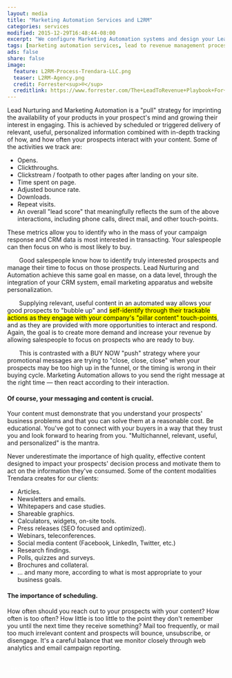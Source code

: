 ```yaml
---
layout: media
title: "Marketing Automation Services and L2RM"
categories: services
modified: 2015-12-29T16:48:44-08:00
excerpt: "We configure Marketing Automation systems and design your Lead-to-Revenue Management process."
tags: [marketing automation services, lead to revenue management process, l2rm]
ads: false
share: false
image:
  feature: L2RM-Process-Trendara-LLC.png
  teaser: L2RM-Agency.png
  credit: Forrester<sup>®</sup>
  creditlink: https://www.forrester.com/The+LeadToRevenue+Playbook+For+2015/-/E-PLA550
---
```


Lead Nurturing and Marketing Automation is a "pull" strategy for imprinting the availability of your products in your prospect's mind and growing their interest in engaging. This is achieved by scheduled or triggered delivery of relevant, useful, personalized information combined with in-depth tracking of how, and how often your prospects interact with your content. Some of the activities we track are:

<ul>
  <li>Opens.</li>
  <li>Clickthroughs.</li>
  <li>Clickstream / footpath to other pages after landing on your site.</li>
  <li>Time spent on page.</li>
  <li>Adjusted bounce rate.</li>
  <li>Downloads.</li>
  <li>Repeat visits.</li>
  <li>An overall "lead score" that meaningfully reflects the sum of the above interactions, including phone calls, direct mail, and other touch-points.</li>
</ul>

These metrics allow you to identify who in the mass of your campaign response and CRM data is most interested in transacting. Your salespeople can then focus on who is most likely to buy.

&nbsp; &nbsp; &nbsp; &nbsp;Good salespeople know how to identify truly interested prospects and manage their time to focus on those prospects. Lead Nurturing and Automation achieve this same goal en masse, on a data level, through the integration of your CRM system, email marketing apparatus and website personalization.

&nbsp; &nbsp; &nbsp; &nbsp;Supplying relevant, useful content in an automated way allows your good prospects to "bubble up" and <mark>self-identify through their trackable actions as they engage with your company's "pillar content" touch-points</mark>, and as they are provided with more opportunities to interact and respond. Again, the goal is to create more demand and increase your revenue by allowing salespeople to focus on prospects who are ready to buy.

&nbsp; &nbsp; &nbsp; &nbsp;This is contrasted with a BUY NOW "push" strategy where your promotional messages are trying to "close, close, close" when your prospects may be too high up in the funnel, or the timing is wrong in their buying cycle. Marketing Automation allows to you send the right message at the right time — then react according to their interaction.

#### Of course, your messaging and content is crucial.

Your content must demonstrate that you understand your prospects' business problems and that you can solve them at a reasonable cost. Be educational. You've got to connect with your buyers in a way that they trust you and look forward to hearing from you. "Multichannel, relevant, useful, and personalized" is the mantra.

Never underestimate the importance of high quality, effective content designed to impact your prospects' decision process and motivate them to act on the information they've consumed. Some of the content modalities Trendara creates for our clients:

<ul>
  <li>Articles.</li>
  <li>Newsletters and emails.</li>
  <li>Whitepapers and case studies.</li>
  <li>Shareable graphics.</li>
  <li>Calculators, widgets, on-site tools.</li>
  <li>Press releases (SEO focused and optimized).</li>
  <li>Webinars, teleconferences.</li>
  <li>Social media content (Facebook, LinkedIn, Twitter, etc.)</li>
  <li>Research findings.</li>
  <li>Polls, quizzes and surveys.</li>
  <li>Brochures and collateral.</li>
  <li>… and many more, according to what is most appropriate to your business goals.</li>
</ul>

#### The importance of scheduling.


How often should you reach out to your prospects with your content? How often is too often? How little is too little to the point they don't remember you until the next time they receive something? Mail too frequently, or mail too much irrelevant content and prospects will bounce, unsubscribe, or disengage. It's a careful balance that we monitor closely through web analytics and email campaign reporting.

<BR>
<a href="{{ site.url }}/contact/" class="btn-success shadowbox green" style="color: white;"> &nbsp; Request A Free Consultation. &nbsp; </a>


